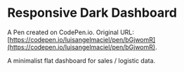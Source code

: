 # Responsive Dark Dashboard

A Pen created on CodePen.io. Original URL: [https://codepen.io/luisangelmaciel/pen/bGjwomR](https://codepen.io/luisangelmaciel/pen/bGjwomR).

A minimalist flat dashboard for sales / logistic data.